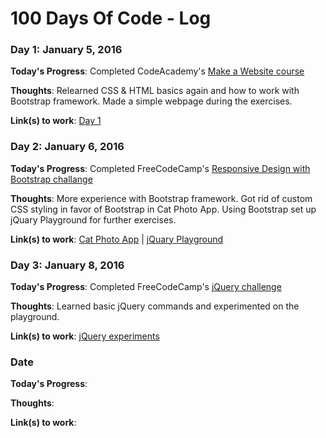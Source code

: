 # 100 Days Of Code - Log

### Day 1: January 5, 2016

**Today's Progress**: Completed CodeAcademy's [Make a Website course](https://www.codecademy.com/learn/make-a-website)

**Thoughts**: Relearned CSS & HTML basics again and how to work with Bootstrap framework. Made a simple webpage during the exercises.

**Link(s) to work**: [Day 1](https://github.com/redlk/100-days-of-code/blob/master/Days/Day%201%20(Sample%20BootStrap%20page))

### Day 2: January 6, 2016

**Today's Progress**: Completed FreeCodeCamp's [Responsive Design with Bootstrap challange](https://www.freecodecamp.com/map-aside#nested-collapseResponsiveDesignwithBootstrap)

**Thoughts**: More experience with Bootstrap framework. Got rid of custom CSS styling in favor of Bootstrap in Cat Photo App. Using Bootstrap set up jQuary Playground for further exercises.

**Link(s) to work**: [Cat Photo App](https://github.com/redlk/100-days-of-code/blob/master/Days/Day%202(Cat%20Photo%20App%20enhancements)) | [jQuary Playground](https://github.com/redlk/100-days-of-code/blob/master/Days/Day%202%20(jQuery%20Playground))

### Day 3: January 8, 2016

**Today's Progress**: Completed FreeCodeCamp's  [jQuery challenge](https://www.freecodecamp.com/map-aside#nested-collapsejQuery)

**Thoughts**: Learned basic jQuery commands and experimented on the playground.

**Link(s) to work**: [jQuery experiments](https://github.com/redlk/100-days-of-code-progress/blob/master/Day%203%20(jQuery%20In%20The%20Playground))

### Date

**Today's Progress**:

**Thoughts**:

**Link(s) to work**:
